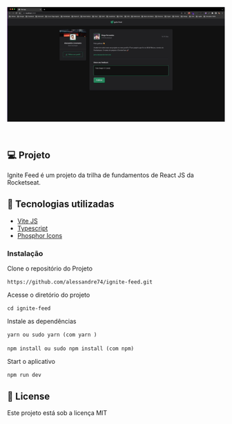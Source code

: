 <div align="center" style="padding-bottom:30px; background:transparent">
<img src ="./src/assets/ignite-feed.gif" style="background:transparent" />
</div>

## 💻 Projeto

Ignite Feed é um projeto da trilha de fundamentos de React JS da Rocketseat.

## 🚀 Tecnologias utilizadas

- [Vite JS](https://vitejs.dev)
- [Typescript](https://www.typescriptlang.org)
- [Phosphor Icons](https://phosphoricons.com)

### Instalação

Clone o repositório do Projeto

```
https://github.com/alessandre74/ignite-feed.git

```

Acesse o diretório do projeto

```
cd ignite-feed

```

Instale as dependências

```
yarn ou sudo yarn (com yarn )

npm install ou sudo npm install (com npm)

```

Start o aplicativo

```
npm run dev

```

## 📄 License

Este projeto está sob a licença MIT
